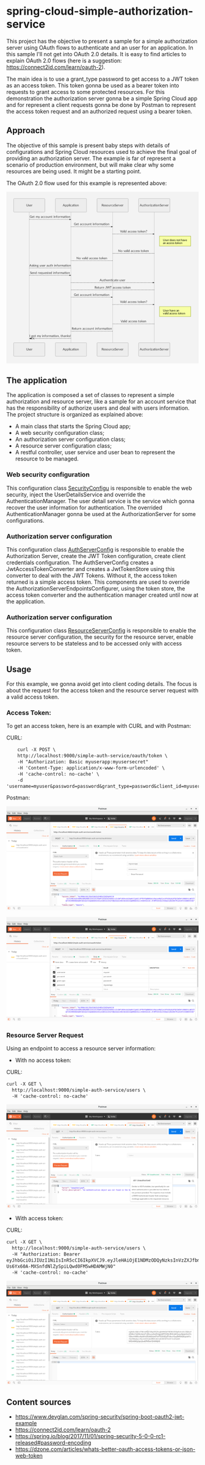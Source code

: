 # spring-cloud-simple-authorization-service

This project has the objective to present a sample for a simple authorization server using OAuth flows to authenticate and an user for an application. In this sample I'll not get into OAuth 2.0 details. It is easy to find articles to explain OAuth 2.0 flows (here is a suggestion: https://connect2id.com/learn/oauth-2).

The main idea is to use a grant_type password to get access to a JWT token as an access token. This token gonna be used as a bearer token into requests to grant access to some protected resources. For this demonstration the authorization server gonna be a simple Spring Cloud app and for represent a client requests gonna be done by Postman to represent the access token request and an authorized request using a bearer token.

## Approach

The objective of this sample is present baby steps with details of configurations and Spring Cloud resources used to achieve the final goal of providing an authorization server. The example is far of represent a scenario of production environment, but will make clear why some resources are being used. It might be a starting point.

The OAuth 2.0 flow used for this example is represented above:

<p align="center">
  <img src="https://raw.githubusercontent.com/tnfigueiredo/spring-cloud-account-service/master/diagram.png" title="App OAuth password grant_type flow">
</p>

## The application

The application is composed a set of classes to represent a simple authorization and resource server, like a sample for an account service that has the responsibility of authorize users and deal with users information. The project structure is organized as explained above:

 - A main class that starts the Spring Cloud app;
 - A web security configuration class;
 - An authorization server configuration class;
 - A resource server configuration class;
 - A restful controller, user service and user bean to represent the resource to be managed.


### Web security configuration

This configuration class [SecurityConfigu](https://raw.githubusercontent.com/tnfigueiredo/spring-cloud-account-service/master/src/main/java/com/sample/tnfigueiredo/config/SecurityConfigu.java) is responsible to enable the web security, inject the UserDetailsService and override the AuthenticationManager. The user detail service is the service which gonna recover the user information for authentication. The overrided AuthenticationManager gonna be used at the AuthorizationServer for some configurations.


### Authorization server configuration

This configuration class [AuthServerConfig](https://raw.githubusercontent.com/tnfigueiredo/spring-cloud-account-service/master/src/main/java/com/sample/tnfigueiredo/config/AuthServerConfig.java) is responsible to enable the Authorization Server, create the JWT Token configuration, create client credentials configuration. The AuthServerConfig creates a JwtAccessTokenConverter and creates a JwtTokenStore using this converter to deal with the JWT Tokens. Without it, the access token returned is a simple access token. This components are used to override the AuthorizationServerEndpointsConfigurer, using the token store, the access token converter and the authentication manager created until now at the application.


### Authorization server configuration

This configuration class [ResourceServerConfig](https://raw.githubusercontent.com/tnfigueiredo/spring-cloud-account-service/master/src/main/java/com/sample/tnfigueiredo/config/ResourceServerConfig.java) is responsible to enable the resource server configuration, the security for the resource server, enable resource servers to be stateless and to be accessed only with access token.

## Usage

For this example, we gonna avoid get into client coding details. The focus is about the request for the access token and the resource server request with a valid access token.

### Access Token:

To get an access token, here is an example with CURL and with Postman:

CURL:
```CURL
    curl -X POST \
    http://localhost:9000/simple-auth-service/oauth/token \
    -H "Authorization: Basic myuserapp:myusersecret"
    -H 'Content-Type: application/x-www-form-urlencoded' \
    -H 'cache-control: no-cache' \
    -d 'username=myuser&password=password&grant_type=password&client_id=myuserapp'
```

Postman:

<p align="center">
  <img src="https://raw.githubusercontent.com/tnfigueiredo/spring-cloud-account-service/master/Postman_access_token_header.png" title="Postman - Basic Auth">
</p>


<p align="center">
  <img src="https://raw.githubusercontent.com/tnfigueiredo/spring-cloud-account-service/master/Postman_access_token_body.png" title="Postman - Body">
</p>

### Resource Server Request

Using an endpoint to access a resource server information:

- With no access token:

CURL:
```CURL
curl -X GET \
  http://localhost:9000/simple-auth-service/users \
  -H 'cache-control: no-cache'
```

<p align="center">
  <img src="https://raw.githubusercontent.com/tnfigueiredo/spring-cloud-account-service/master/Postman_resourse_request_fail.png" title="Postman - No access token">
</p>

- With access token:

CURL:
```CURL
curl -X GET \
  http://localhost:9000/simple-auth-service/users \
  -H "Authorization: Bearer eyJhbGciOiJIUzI1NiIsInR5cCI6IkpXVCJ9.eyJleHAiOjE1NDMzODQyNzksInVzZXJfbmFtZSI6Im15dXNlciIsImF1dGhvcml0aWVzIjpbIlJPTEVfQURNSU4iXSwianRpIjoiZmI2YzY2NmYtMDUxMy00YzE5LWI2YjktOTdiYTE3OGEyZTc0IiwiY2xpZW50X2lkIjoibXl1c2VyYXBwIiwic2NvcGUiOlsiQURNSU4iLCJVU0VSIl19.bSP-Us6Yx60A-MXSnfdNlZySpiLQwd0FM5wHDAMWjN0"
  -H 'cache-control: no-cache'
```

<p align="center">
  <img src="https://raw.githubusercontent.com/tnfigueiredo/spring-cloud-account-service/master/Postman_resourse_request_success.png" title="Postman - Valid access token">
</p>


## Content sources

 - https://www.devglan.com/spring-security/spring-boot-oauth2-jwt-example
 - https://connect2id.com/learn/oauth-2
 - https://spring.io/blog/2017/11/01/spring-security-5-0-0-rc1-released#password-encoding
 - https://dzone.com/articles/whats-better-oauth-access-tokens-or-json-web-token
